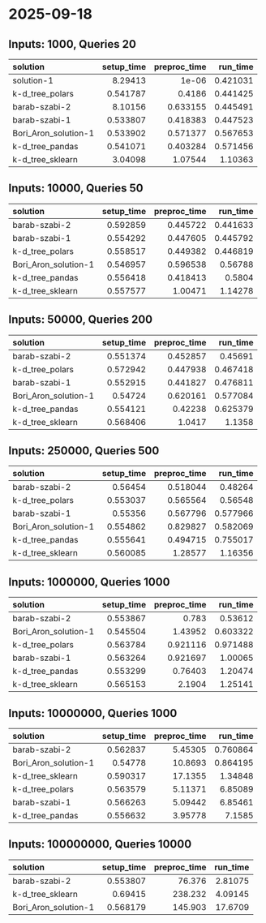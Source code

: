 # 2025-09-18

## Inputs: 1000, Queries 20

| solution             |   setup_time |   preproc_time |   run_time |
|:---------------------|-------------:|---------------:|-----------:|
| solution-1           |     8.29413  |       1e-06    |   0.421031 |
| k-d_tree_polars      |     0.541787 |       0.4186   |   0.441425 |
| barab-szabi-2        |     8.10156  |       0.633155 |   0.445491 |
| barab-szabi-1        |     0.533807 |       0.418383 |   0.447523 |
| Bori_Aron_solution-1 |     0.533902 |       0.571377 |   0.567653 |
| k-d_tree_pandas      |     0.541071 |       0.403284 |   0.571456 |
| k-d_tree_sklearn     |     3.04098  |       1.07544  |   1.10363  |

## Inputs: 10000, Queries 50

| solution             |   setup_time |   preproc_time |   run_time |
|:---------------------|-------------:|---------------:|-----------:|
| barab-szabi-2        |     0.592859 |       0.445722 |   0.441633 |
| barab-szabi-1        |     0.554292 |       0.447605 |   0.445792 |
| k-d_tree_polars      |     0.558517 |       0.449382 |   0.446819 |
| Bori_Aron_solution-1 |     0.546957 |       0.596538 |   0.56788  |
| k-d_tree_pandas      |     0.556418 |       0.418413 |   0.5804   |
| k-d_tree_sklearn     |     0.557577 |       1.00471  |   1.14278  |

## Inputs: 50000, Queries 200

| solution             |   setup_time |   preproc_time |   run_time |
|:---------------------|-------------:|---------------:|-----------:|
| barab-szabi-2        |     0.551374 |       0.452857 |   0.45691  |
| k-d_tree_polars      |     0.572942 |       0.447938 |   0.467418 |
| barab-szabi-1        |     0.552915 |       0.441827 |   0.476811 |
| Bori_Aron_solution-1 |     0.54724  |       0.620161 |   0.577084 |
| k-d_tree_pandas      |     0.554121 |       0.42238  |   0.625379 |
| k-d_tree_sklearn     |     0.568406 |       1.0417   |   1.1358   |

## Inputs: 250000, Queries 500

| solution             |   setup_time |   preproc_time |   run_time |
|:---------------------|-------------:|---------------:|-----------:|
| barab-szabi-2        |     0.56454  |       0.518044 |   0.48264  |
| k-d_tree_polars      |     0.553037 |       0.565564 |   0.56548  |
| barab-szabi-1        |     0.55356  |       0.567796 |   0.577966 |
| Bori_Aron_solution-1 |     0.554862 |       0.829827 |   0.582069 |
| k-d_tree_pandas      |     0.555641 |       0.494715 |   0.755017 |
| k-d_tree_sklearn     |     0.560085 |       1.28577  |   1.16356  |

## Inputs: 1000000, Queries 1000

| solution             |   setup_time |   preproc_time |   run_time |
|:---------------------|-------------:|---------------:|-----------:|
| barab-szabi-2        |     0.553867 |       0.783    |   0.53612  |
| Bori_Aron_solution-1 |     0.545504 |       1.43952  |   0.603322 |
| k-d_tree_polars      |     0.563784 |       0.921116 |   0.971488 |
| barab-szabi-1        |     0.563264 |       0.921697 |   1.00065  |
| k-d_tree_pandas      |     0.553299 |       0.76403  |   1.20474  |
| k-d_tree_sklearn     |     0.565153 |       2.1904   |   1.25141  |

## Inputs: 10000000, Queries 1000

| solution             |   setup_time |   preproc_time |   run_time |
|:---------------------|-------------:|---------------:|-----------:|
| barab-szabi-2        |     0.562837 |        5.45305 |   0.760864 |
| Bori_Aron_solution-1 |     0.54778  |       10.8693  |   0.864195 |
| k-d_tree_sklearn     |     0.590317 |       17.1355  |   1.34848  |
| k-d_tree_polars      |     0.563579 |        5.11371 |   6.85089  |
| barab-szabi-1        |     0.566263 |        5.09442 |   6.85461  |
| k-d_tree_pandas      |     0.556632 |        3.95778 |   7.1585   |

## Inputs: 100000000, Queries 10000

| solution             |   setup_time |   preproc_time |   run_time |
|:---------------------|-------------:|---------------:|-----------:|
| barab-szabi-2        |     0.553807 |         76.376 |    2.81075 |
| k-d_tree_sklearn     |     0.69415  |        238.232 |    4.09145 |
| Bori_Aron_solution-1 |     0.568179 |        145.903 |   17.6709  |